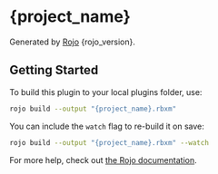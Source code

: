 # {project_name}
Generated by [Rojo](https://github.com/rojo-rbx/rojo) {rojo_version}.

## Getting Started
To build this plugin to your local plugins folder, use:

```bash
rojo build --output "{project_name}.rbxm"
```

You can include the `watch` flag to re-build it on save:

```bash
rojo build --output "{project_name}.rbxm" --watch
```

For more help, check out [the Rojo documentation](https://rojo.space/docs).
